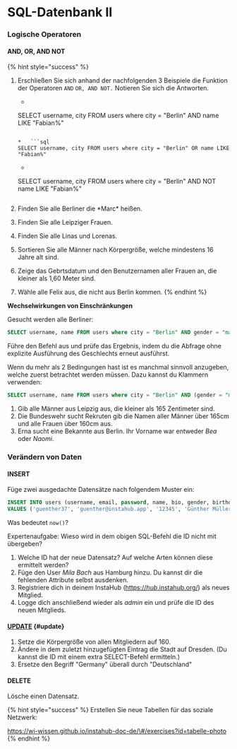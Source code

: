 # SQL-Datenbank II

### Logische Operatoren

#### AND, OR, AND NOT

{% hint style="success" %}
1. Erschließen Sie sich anhand der nachfolgenden 3 Beispiele die Funktion der Operatoren `AND` `OR, AND NOT.` Notieren Sie sich die Antworten.
   *   ```sql
     SELECT username, city FROM users where city = "Berlin" AND name LIKE "Fabian%"
     ```

   *   ```sql
     SELECT username, city FROM users where city = "Berlin" OR name LIKE "Fabian%"
     ```

   *   ```sql
     SELECT username, city FROM users where city = "Berlin" AND NOT name LIKE "Fabian%"
     ```
2. Finden Sie alle Berliner die \*Marc\* heißen.
3. Finden Sie alle Leipziger Frauen.
4. Finden Sie alle Linas und Lorenas.
5. Sortieren Sie alle Männer nach Körpergröße, welche mindestens 16 Jahre alt sind.
6. Zeige das Gebrtsdatum und den Benutzernamen aller Frauen an, die kleiner als 1,60 Meter sind.
7. Wähle alle Felix aus, die nicht aus Berlin kommen.
{% endhint %}

**Wechselwirkungen von Einschränkungen**

Gesucht werden alle Berliner:

```sql
SELECT username, name FROM users where city = "Berlin" AND gender = "male" OR gender = "female"
```

Führe den Befehl aus und prüfe das Ergebnis, indem du die Abfrage ohne explizite Ausführung des Geschlechts erneut ausführst.

Wenn du mehr als 2 Bedingungen hast ist es manchmal sinnvoll anzugeben, welche zuerst betrachtet werden müssen. Dazu kannst du Klammern verwenden:

```sql
SELECT username, name FROM users where city = "Berlin" AND (gender = "male" OR gender = "female")
```

1. Gib alle Männer aus Leipzig aus, die kleiner als 165 Zentimeter sind.
2. Die Bundeswehr sucht Rekruten gib die Namen aller Männer über 165cm und alle Frauen über 160cm aus.
3. Erna sucht eine Bekannte aus Berlin. Ihr Vorname war entweder _Bea_ oder _Naomi_.

### Verändern von Daten

#### INSERT

Füge zwei ausgedachte Datensätze nach folgendem Muster ein:

```sql
INSERT INTO users (username, email, password, name, bio, gender, birthday, city, country, centimeters, avatar, role, is_active, remember_token, created_at, updated_at) 
VALUES ('guenther37', 'guenther@instahub.app', '12345', 'Günther Müller', 'Günther mag Kartoffelsalat.', 'male', '2006-06-06 00:00:00', 'Leipzig', 'Deutschland', '173', 'avatar.png', 'user', '0', NULL, now(), now());
```

Was bedeutet `now()`?

Expertenaufgabe: Wieso wird in dem obigen SQL-Befehl die ID nicht mit übergeben?

1. Welche ID hat der neue Datensatz? Auf welche Arten können diese ermittelt werden?
2. Füge den User _Mila Bach_ aus Hamburg hinzu. Du kannst dir die fehlenden Attribute selbst ausdenken.
3. Registriere dich in deinem InstaHub \([https://_hub_.instahub.org/](https://wi-wissen.github.io/instahub-doc-de/#/exercices?id)\) als neues Mitglied.
4. Logge dich anschließend wieder als _admin_ ein und prüfe die ID des neuen Mitglieds.

#### [UPDATE](https://wi-wissen.github.io/instahub-doc-de/#/exercices?id=update) {#update}

1. Setze die Körpergröße von allen Mitgliedern auf 160.
2. Ändere in dem zuletzt hinzugefügten Eintrag die Stadt auf Dresden. \(Du kannst die ID mit einem extra SELECT-Befehl ermitteln.\)
3. Ersetze den Begriff "Germany" überall durch "Deutschland"

#### DELETE

Lösche einen Datensatz.

{% hint style="success" %}
Erstellen Sie neue Tabellen für das soziale Netzwerk:

https://wi-wissen.github.io/instahub-doc-de/\#/exercises?id=tabelle-photo
{% endhint %}

